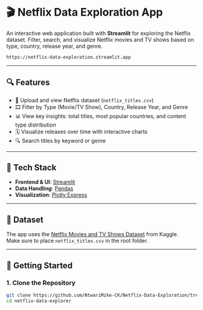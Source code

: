 # 🎬 Netflix Data Exploration App

An interactive web application built with **Streamlit** for exploring the Netflix dataset. Filter, search, and visualize Netflix movies and TV shows based on type, country, release year, and genre.

```bash
https://netflix-data-exploration.streamlit.app
```
---

## 🔍 Features

- 📂 Upload and view Netflix dataset (`netflix_titles.csv`)
- 🎞 Filter by Type (Movie/TV Show), Country, Release Year, and Genre
- 📊 View key insights: total titles, most popular countries, and content type distribution
- 🗓 Visualize releases over time with interactive charts
- 🔍 Search titles by keyword or genre

---

## 🧰 Tech Stack

- **Frontend & UI**: [Streamlit](https://streamlit.io/)
- **Data Handling**: [Pandas](https://pandas.pydata.org/)
- **Visualization**: [Plotly Express](https://plotly.com/python/plotly-express/)

---

## 📁 Dataset

The app uses the [Netflix Movies and TV Shows Dataset](https://www.kaggle.com/datasets/shivamb/netflix-shows) from Kaggle.  
Make sure to place `netflix_titles.csv` in the root folder.

---

## 🚀 Getting Started

### 1. Clone the Repository

```bash
git clone https://github.com/NtwariMike-CK/Netflix-Data-Exploration/tree/main/app
cd netflix-data-explorer
